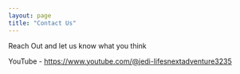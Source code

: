 ```yaml
---
layout: page
title: "Contact Us"
---
```


Reach Out and let us know what you think

YouTube - https://www.youtube.com/@jedi-lifesnextadventure3235

